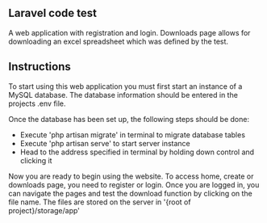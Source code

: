 ## Laravel code test
A web application with registration and login. Downloads page allows for downloading an excel spreadsheet which was defined by the test.

## Instructions
To start using this web application you must first start an instance of a MySQL database. The database information should be entered in the projects .env file.

Once the database has been set up, the following steps should be done: 

- Execute 'php artisan migrate' in terminal to migrate database tables
- Execute 'php artisan serve' to start server instance
- Head to the address specified in terminal by holding down control and clicking it

Now you are ready to begin using the website. To access home, create or downloads page, you need to register or login. Once you are logged in, you can navigate the pages and test the download function by clicking on the file name.
The files are stored on the server in '{root of project}/storage/app'
